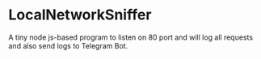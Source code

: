 # LocalNetworkSniffer
A tiny node js-based program to listen on 80 port and will log all requests and also send logs to Telegram Bot.
